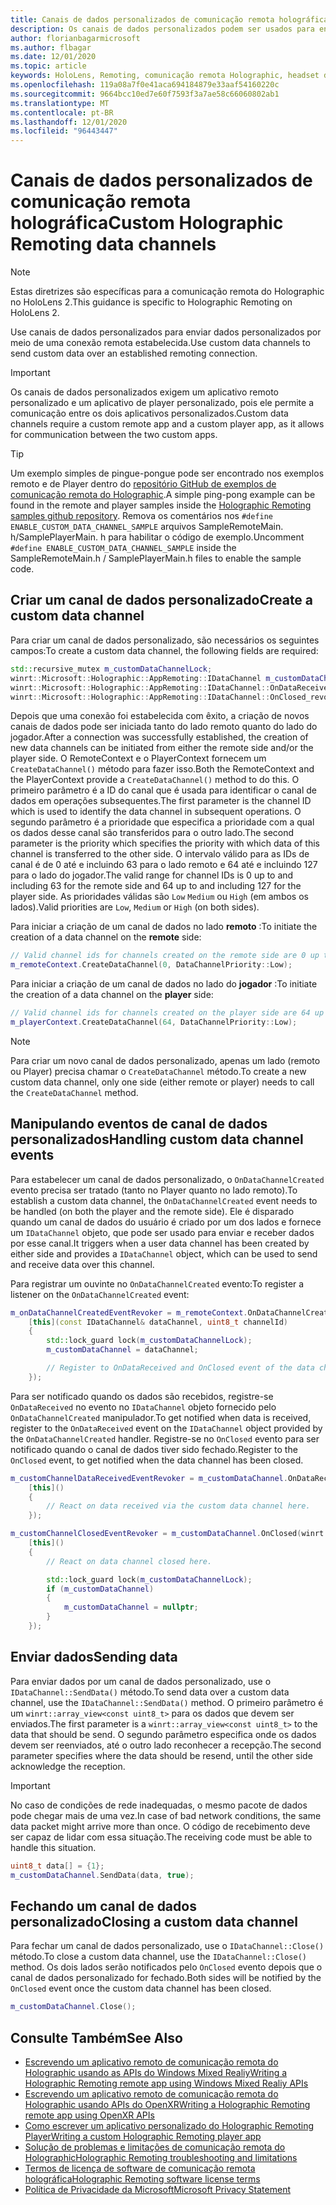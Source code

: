 ```yaml
---
title: Canais de dados personalizados de comunicação remota holográfica
description: Os canais de dados personalizados podem ser usados para enviar dados do usuário pela conexão remota Holographic já estabelecida.
author: florianbagarmicrosoft
ms.author: flbagar
ms.date: 12/01/2020
ms.topic: article
keywords: HoloLens, Remoting, comunicação remota Holographic, headset de realidade misturada, headset de realidade mista do Windows, headset de realidade virtual, canais de dados
ms.openlocfilehash: 119a08a7f0e41aca694184879e33aaf54160220c
ms.sourcegitcommit: 9664bcc10ed7e60f7593f3a7ae58c66060802ab1
ms.translationtype: MT
ms.contentlocale: pt-BR
ms.lasthandoff: 12/01/2020
ms.locfileid: "96443447"
---
```

# <a name="custom-holographic-remoting-data-channels"></a><span data-ttu-id="e7f36-104">Canais de dados personalizados de comunicação remota holográfica</span><span class="sxs-lookup"><span data-stu-id="e7f36-104">Custom Holographic Remoting data channels</span></span>

>[!NOTE]
><span data-ttu-id="e7f36-105">Estas diretrizes são específicas para a comunicação remota do Holographic no HoloLens 2.</span><span class="sxs-lookup"><span data-stu-id="e7f36-105">This guidance is specific to Holographic Remoting on HoloLens 2.</span></span>

<span data-ttu-id="e7f36-106">Use canais de dados personalizados para enviar dados personalizados por meio de uma conexão remota estabelecida.</span><span class="sxs-lookup"><span data-stu-id="e7f36-106">Use custom data channels to send custom data over an established remoting connection.</span></span>

>[!IMPORTANT]
><span data-ttu-id="e7f36-107">Os canais de dados personalizados exigem um aplicativo remoto personalizado e um aplicativo de player personalizado, pois ele permite a comunicação entre os dois aplicativos personalizados.</span><span class="sxs-lookup"><span data-stu-id="e7f36-107">Custom data channels require a custom remote app and a custom player app, as it allows for communication between the two custom apps.</span></span>

>[!TIP]
><span data-ttu-id="e7f36-108">Um exemplo simples de pingue-pongue pode ser encontrado nos exemplos remoto e de Player dentro do [repositório GitHub de exemplos de comunicação remota do Holographic](https://github.com/microsoft/MixedReality-HolographicRemoting-Samples).</span><span class="sxs-lookup"><span data-stu-id="e7f36-108">A simple ping-pong example can be found in the remote and player samples inside the [Holographic Remoting samples github repository](https://github.com/microsoft/MixedReality-HolographicRemoting-Samples).</span></span> <span data-ttu-id="e7f36-109">Remova os comentários nos ```#define ENABLE_CUSTOM_DATA_CHANNEL_SAMPLE``` arquivos SampleRemoteMain. h/SamplePlayerMain. h para habilitar o código de exemplo.</span><span class="sxs-lookup"><span data-stu-id="e7f36-109">Uncomment ```#define ENABLE_CUSTOM_DATA_CHANNEL_SAMPLE``` inside the SampleRemoteMain.h / SamplePlayerMain.h files to enable the sample code.</span></span>


## <a name="create-a-custom-data-channel"></a><span data-ttu-id="e7f36-110">Criar um canal de dados personalizado</span><span class="sxs-lookup"><span data-stu-id="e7f36-110">Create a custom data channel</span></span>


<span data-ttu-id="e7f36-111">Para criar um canal de dados personalizado, são necessários os seguintes campos:</span><span class="sxs-lookup"><span data-stu-id="e7f36-111">To create a custom data channel, the following fields are required:</span></span>
```cpp
std::recursive_mutex m_customDataChannelLock;
winrt::Microsoft::Holographic::AppRemoting::IDataChannel m_customDataChannel = nullptr;
winrt::Microsoft::Holographic::AppRemoting::IDataChannel::OnDataReceived_revoker m_customChannelDataReceivedEventRevoker;
winrt::Microsoft::Holographic::AppRemoting::IDataChannel::OnClosed_revoker m_customChannelClosedEventRevoker;
```

<span data-ttu-id="e7f36-112">Depois que uma conexão foi estabelecida com êxito, a criação de novos canais de dados pode ser iniciada tanto do lado remoto quanto do lado do jogador.</span><span class="sxs-lookup"><span data-stu-id="e7f36-112">After a connection was successfully established, the creation of new data channels can be initiated from either the remote side and/or the player side.</span></span> <span data-ttu-id="e7f36-113">O RemoteContext e o PlayerContext fornecem um ```CreateDataChannel()``` método para fazer isso.</span><span class="sxs-lookup"><span data-stu-id="e7f36-113">Both the RemoteContext and the PlayerContext provide a ```CreateDataChannel()``` method to do this.</span></span> <span data-ttu-id="e7f36-114">O primeiro parâmetro é a ID do canal que é usada para identificar o canal de dados em operações subsequentes.</span><span class="sxs-lookup"><span data-stu-id="e7f36-114">The first parameter is the channel ID which is used to identify the data channel in subsequent operations.</span></span> <span data-ttu-id="e7f36-115">O segundo parâmetro é a prioridade que especifica a prioridade com a qual os dados desse canal são transferidos para o outro lado.</span><span class="sxs-lookup"><span data-stu-id="e7f36-115">The second parameter is the priority which specifies the priority with which data of this channel is transferred to the other side.</span></span> <span data-ttu-id="e7f36-116">O intervalo válido para as IDs de canal é de 0 até e incluindo 63 para o lado remoto e 64 até e incluindo 127 para o lado do jogador.</span><span class="sxs-lookup"><span data-stu-id="e7f36-116">The valid range for channel IDs is 0 up to and including 63 for the remote side and 64 up to and including 127 for the player side.</span></span> <span data-ttu-id="e7f36-117">As prioridades válidas são ```Low``` ```Medium``` ou ```High``` (em ambos os lados).</span><span class="sxs-lookup"><span data-stu-id="e7f36-117">Valid priorities are ```Low```, ```Medium``` or ```High``` (on both sides).</span></span>

<span data-ttu-id="e7f36-118">Para iniciar a criação de um canal de dados no lado **remoto** :</span><span class="sxs-lookup"><span data-stu-id="e7f36-118">To initiate the creation of a data channel on the **remote** side:</span></span>
```cpp
// Valid channel ids for channels created on the remote side are 0 up to and including 63
m_remoteContext.CreateDataChannel(0, DataChannelPriority::Low);
```

<span data-ttu-id="e7f36-119">Para iniciar a criação de um canal de dados no lado do **jogador** :</span><span class="sxs-lookup"><span data-stu-id="e7f36-119">To initiate the creation of a data channel on the **player** side:</span></span>
```cpp
// Valid channel ids for channels created on the player side are 64 up to and including 127
m_playerContext.CreateDataChannel(64, DataChannelPriority::Low);
```

>[!NOTE]
><span data-ttu-id="e7f36-120">Para criar um novo canal de dados personalizado, apenas um lado (remoto ou Player) precisa chamar o ```CreateDataChannel``` método.</span><span class="sxs-lookup"><span data-stu-id="e7f36-120">To create a new custom data channel, only one side (either remote or player) needs to call the ```CreateDataChannel``` method.</span></span>

## <a name="handling-custom-data-channel-events"></a><span data-ttu-id="e7f36-121">Manipulando eventos de canal de dados personalizados</span><span class="sxs-lookup"><span data-stu-id="e7f36-121">Handling custom data channel events</span></span>

<span data-ttu-id="e7f36-122">Para estabelecer um canal de dados personalizado, o ```OnDataChannelCreated``` evento precisa ser tratado (tanto no Player quanto no lado remoto).</span><span class="sxs-lookup"><span data-stu-id="e7f36-122">To establish a custom data channel, the ```OnDataChannelCreated``` event needs to be handled (on both the player and the remote side).</span></span> <span data-ttu-id="e7f36-123">Ele é disparado quando um canal de dados do usuário é criado por um dos lados e fornece um ```IDataChannel``` objeto, que pode ser usado para enviar e receber dados por esse canal.</span><span class="sxs-lookup"><span data-stu-id="e7f36-123">It triggers when a user data channel has been created by either side and provides a ```IDataChannel``` object, which can be used to send and receive data over this channel.</span></span>

<span data-ttu-id="e7f36-124">Para registrar um ouvinte no ```OnDataChannelCreated``` evento:</span><span class="sxs-lookup"><span data-stu-id="e7f36-124">To register a listener on the ```OnDataChannelCreated``` event:</span></span>
```cpp
m_onDataChannelCreatedEventRevoker = m_remoteContext.OnDataChannelCreated(winrt::auto_revoke,
    [this](const IDataChannel& dataChannel, uint8_t channelId)
    {
        std::lock_guard lock(m_customDataChannelLock);
        m_customDataChannel = dataChannel;

        // Register to OnDataReceived and OnClosed event of the data channel here, see below...
    });
```

<span data-ttu-id="e7f36-125">Para ser notificado quando os dados são recebidos, registre-se ```OnDataReceived``` no evento no ```IDataChannel``` objeto fornecido pelo ```OnDataChannelCreated``` manipulador.</span><span class="sxs-lookup"><span data-stu-id="e7f36-125">To get notified when data is received, register to the ```OnDataReceived``` event on the ```IDataChannel``` object provided by the ```OnDataChannelCreated``` handler.</span></span> <span data-ttu-id="e7f36-126">Registre-se no ```OnClosed``` evento para ser notificado quando o canal de dados tiver sido fechado.</span><span class="sxs-lookup"><span data-stu-id="e7f36-126">Register to the ```OnClosed``` event, to get notified when the data channel has been closed.</span></span>

```cpp
m_customChannelDataReceivedEventRevoker = m_customDataChannel.OnDataReceived(winrt::auto_revoke, 
    [this]()
    {
        // React on data received via the custom data channel here.
    });

m_customChannelClosedEventRevoker = m_customDataChannel.OnClosed(winrt::auto_revoke,
    [this]()
    {
        // React on data channel closed here.

        std::lock_guard lock(m_customDataChannelLock);
        if (m_customDataChannel)
        {
            m_customDataChannel = nullptr;
        }
    });
```

## <a name="sending-data"></a><span data-ttu-id="e7f36-127">Enviar dados</span><span class="sxs-lookup"><span data-stu-id="e7f36-127">Sending data</span></span>

<span data-ttu-id="e7f36-128">Para enviar dados por um canal de dados personalizado, use o ```IDataChannel::SendData()``` método.</span><span class="sxs-lookup"><span data-stu-id="e7f36-128">To send data over a custom data channel, use the ```IDataChannel::SendData()``` method.</span></span> <span data-ttu-id="e7f36-129">O primeiro parâmetro é um ```winrt::array_view<const uint8_t>``` para os dados que devem ser enviados.</span><span class="sxs-lookup"><span data-stu-id="e7f36-129">The first parameter is a ```winrt::array_view<const uint8_t>``` to the data that should be send.</span></span> <span data-ttu-id="e7f36-130">O segundo parâmetro especifica onde os dados devem ser reenviados, até o outro lado reconhecer a recepção.</span><span class="sxs-lookup"><span data-stu-id="e7f36-130">The second parameter specifies where the data should be resend, until the other side acknowledge the reception.</span></span> 

>[!IMPORTANT]
><span data-ttu-id="e7f36-131">No caso de condições de rede inadequadas, o mesmo pacote de dados pode chegar mais de uma vez.</span><span class="sxs-lookup"><span data-stu-id="e7f36-131">In case of bad network conditions, the same data packet might arrive more than once.</span></span> <span data-ttu-id="e7f36-132">O código de recebimento deve ser capaz de lidar com essa situação.</span><span class="sxs-lookup"><span data-stu-id="e7f36-132">The receiving code must be able to handle this situation.</span></span>

```cpp
uint8_t data[] = {1};
m_customDataChannel.SendData(data, true);
```

## <a name="closing-a-custom-data-channel"></a><span data-ttu-id="e7f36-133">Fechando um canal de dados personalizado</span><span class="sxs-lookup"><span data-stu-id="e7f36-133">Closing a custom data channel</span></span>

<span data-ttu-id="e7f36-134">Para fechar um canal de dados personalizado, use o ```IDataChannel::Close()``` método.</span><span class="sxs-lookup"><span data-stu-id="e7f36-134">To close a custom data channel, use the ```IDataChannel::Close()``` method.</span></span> <span data-ttu-id="e7f36-135">Os dois lados serão notificados pelo ```OnClosed``` evento depois que o canal de dados personalizado for fechado.</span><span class="sxs-lookup"><span data-stu-id="e7f36-135">Both sides will be notified by the ```OnClosed``` event once the custom data channel has been closed.</span></span>

```cpp
m_customDataChannel.Close();
```

## <a name="see-also"></a><span data-ttu-id="e7f36-136">Consulte Também</span><span class="sxs-lookup"><span data-stu-id="e7f36-136">See Also</span></span>
* [<span data-ttu-id="e7f36-137">Escrevendo um aplicativo remoto de comunicação remota do Holographic usando as APIs do Windows Mixed Realiy</span><span class="sxs-lookup"><span data-stu-id="e7f36-137">Writing a Holographic Remoting remote app using Windows Mixed Realiy APIs</span></span>](holographic-remoting-create-remote-wmr.md)
* [<span data-ttu-id="e7f36-138">Escrevendo um aplicativo remoto de comunicação remota do Holographic usando APIs do OpenXR</span><span class="sxs-lookup"><span data-stu-id="e7f36-138">Writing a Holographic Remoting remote app using OpenXR APIs</span></span>](holographic-remoting-create-remote-openxr.md)
* [<span data-ttu-id="e7f36-139">Como escrever um aplicativo personalizado do Holographic Remoting Player</span><span class="sxs-lookup"><span data-stu-id="e7f36-139">Writing a custom Holographic Remoting player app</span></span>](holographic-remoting-create-player.md)
* [<span data-ttu-id="e7f36-140">Solução de problemas e limitações de comunicação remota do Holographic</span><span class="sxs-lookup"><span data-stu-id="e7f36-140">Holographic Remoting troubleshooting and limitations</span></span>](holographic-remoting-troubleshooting.md)
* [<span data-ttu-id="e7f36-141">Termos de licença de software de comunicação remota holográfica</span><span class="sxs-lookup"><span data-stu-id="e7f36-141">Holographic Remoting software license terms</span></span>](https://docs.microsoft.com//legal/mixed-reality/microsoft-holographic-remoting-software-license-terms)
* [<span data-ttu-id="e7f36-142">Política de Privacidade da Microsoft</span><span class="sxs-lookup"><span data-stu-id="e7f36-142">Microsoft Privacy Statement</span></span>](https://go.microsoft.com/fwlink/?LinkId=521839)
